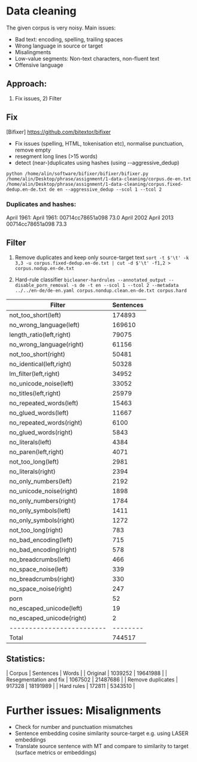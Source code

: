 # Data cleaning
The given corpus is very noisy. Main issues:
* Bad text: encoding, spelling, trailing spaces
* Wrong language in source or target
* Misalingments
* Low-value segments: Non-text characters, non-fluent text
* Offensive language

## Approach:
1) Fix issues, 2) Filter

## Fix
[Bifixer] https://github.com/bitextor/bifixer
* Fix issues (spelling, HTML, tokenisation etc), normalise punctuation, remove empty
* resegment long lines (>15 words)
* detect (near-)duplicates using hashes (using --aggressive_dedup)

`python /home/alin/software/bifixer/bifixer/bifixer.py /home/alin/Desktop/phrase/assignment/1-data-cleaning/corpus.de-en.txt /home/alin/Desktop/phrase/assignment/1-data-cleaning/corpus.fixed-dedup.en-de.txt de en --aggressive_dedup --scol 1 --tcol 2`


### Duplicates and hashes:
April 1961:     April 1961:     00714cc78651a098        73.0
April 2002      April 2013      00714cc78651a098        73.3

## Filter
1) Remove duplicates and keep only source-target text
`sort -t $'\t' -k 3,3 -u corpus.fixed-dedup.en-de.txt | cut -d $'\t' -f1,2 > corpus.nodup.en-de.txt`

2) Hard-rule classifier
`bicleaner-hardrules --annotated_output --disable_porn_removal -s de -t en --scol 1 --tcol 2 --metadata ../../en-de/de-en.yaml corpus.nondup.clean.en-de.txt corpus.hard`

|          Filter     	| Sentences |
|-----------------------|-----------|
| not_too_short(left) |	174893 |
| no_wrong_language(left) |	169610 |
| length_ratio(left,right) |	79075 |
| no_wrong_language(right) |	61156 |
| not_too_short(right) |	50481 |
| no_identical(left,right) |	50328 |
| lm_filter(left,right) |	34952 |
| no_unicode_noise(left) |	33052 |
| no_titles(left,right) |	25979 |
| no_repeated_words(left) |	15463 |
| no_glued_words(left) |	11667 |
| no_repeated_words(right) |	6100 |
| no_glued_words(right) |	5843 |
| no_literals(left) |	4384 |
| no_paren(left,right) |	4071 |
| not_too_long(left) |	2981 |
| no_literals(right) |	2394 |
| no_only_numbers(left) |	2192 |
| no_unicode_noise(right) |	1898 |
| no_only_numbers(right) |	1784 |
| no_only_symbols(left)	| 1411 |
| no_only_symbols(right) | 1272 |
| not_too_long(right)	 | 783 |
| no_bad_encoding(left)	| 715 |
| no_bad_encoding(right)	| 578 |
| no_breadcrumbs(left) |	466 |
| no_space_noise(left)	| 339 |
no_breadcrumbs(right)	| 330 |
| no_space_noise(right)	| 247 |
| porn	| 52 |
| no_escaped_unicode(left) |	19 |
| no_escaped_unicode(right)	| 2 |
|-------------------------|--------|
| Total	            | 744517 |


## Statistics:
| Corpus  | Sentences |  Words |
| Original | 1039252 | 19641988 |
| Resegmentation and fix | 1067502 | 21487686 |
| Remove duplicates | 917328 | 18191989 |
| Hard rules | 172811  | 5343510 |

# Further issues: Misalignments
- Check for number and punctuation mismatches
- Sentence embedding cosine similarity source-target e.g. using LASER embeddings
- Translate source sentence with MT and compare to similarity to target (surface metrics or embeddings)
